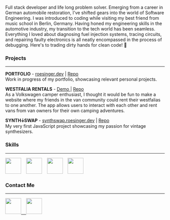 Full stack developer and life long problem solver. Emerging from a career in German automobile restoration, I've shifted gears into the world of Software Engineering. I was introduced to coding while visiting my best friend from music school in Berlin, Germany. Having honed my engineering skills in the automotive industry, my transition to the tech world has been seamless. Everything I loved about diagnosing fuel injection systems, tracing circuits, and repairing faulty electronics is all neatly encompassed in the process of debugging. Here's to trading dirty hands for clean code! 🍻

### Projects

---

<strong>PORTFOLIO</strong> - <a href="https://roesinger.dev" target="_blank"/>roesinger.dev</a> | <a href="https://github.com/mroesinger/portfolio" target="_blank"/> Repo</a>
</br>Work in progress of my portfolio, showcasing relevant personal projects.

<strong>WESTFALIA RENTALS</strong> - <a href="https://www.loom.com/share/7f5f2c913b854e7d84dc7d44a838436d" target="_blank"/>Demo </a> | <a href="https://github.com/mroesinger/Westfalia-Rentals" target="_blank"/> Repo</a>
</br>As a Volkswagen camper enthusiast, I thought it would be fun to make a
website where my friends in the van community could rent their
westfalias to one another. The app allows users to interact with each
other and rent vans from van owners for their own camping adventures.

<strong>SYNTH⏚SWAP</strong> - <a href="https://synthswap.roesinger.dev" target="_blank"/>synthswap.roesinger.dev</a> | <a href="https://github.com/mroesinger/portfolio" target="_blank"/> Repo</a>
</br>My very first JavaScript project showcasing my passion for vintage synthesizers.

### Skills

---

<img src="https://cdn.jsdelivr.net/gh/devicons/devicon/icons/javascript/javascript-original.svg" style="width: 50px; height:auto;" />&nbsp;&nbsp;&nbsp;&nbsp;<img src="https://cdn.jsdelivr.net/gh/devicons/devicon/icons/react/react-original.svg" style="width: 50px; height:auto;"/>&nbsp;&nbsp;&nbsp;&nbsp;<img src="https://cdn.jsdelivr.net/gh/devicons/devicon/icons/ruby/ruby-original.svg" style="width: 50px; height:auto;"/>&nbsp;&nbsp;&nbsp;&nbsp;<img src="https://cdn.jsdelivr.net/gh/devicons/devicon/icons/rails/rails-original-wordmark.svg" style="width: 50px; height:auto;"/>&nbsp;&nbsp;&nbsp;&nbsp;

### Contact Me

---

<a href="https://www.linkedin.com/in/michael-roesinger" target="_blank"><img src="https://cdn.jsdelivr.net/gh/devicons/devicon/icons/linkedin/linkedin-original.svg" style="width: 50px; height:auto;"/>&nbsp;&nbsp;&nbsp;&nbsp;<a href="mailto:mroesinger@gmail.com?subject=subject text" ><img src="https://cdn.jsdelivr.net/gh/devicons/devicon/icons/google/google-original.svg" style="width: 50px; height:auto;"/>
